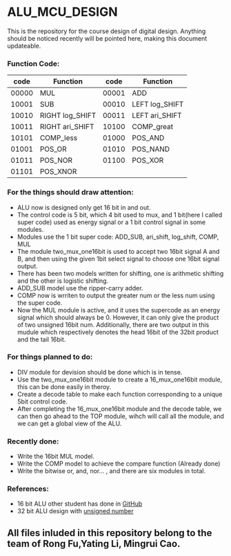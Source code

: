 # ALU_MCU_DESIGN
This is the repository for the course design of digital design.
Anything should be noticed recently will be pointed here, making this document updateable.

### Function Code:
code | Function | code | Function
-|-|-|-
00000 | MUL | 00001 | ADD
10001 | SUB | 00010 | LEFT log_SHIFT
10010 | RIGHT log_SHIFT | 00011 | LEFT ari_SHIFT
10011 | RIGHT ari_SHIFT | 10100  | COMP_great
10101 |  COMP_less | 01000 | POS_AND
01001 | POS_OR | 01010  | POS_NAND
01011 | POS_NOR | 01100 | POS_XOR
01101 | POS_XNOR

### For the things should draw attention:
* ALU now is designed only get 16 bit in and out.
* The control code is 5 bit, which 4 bit used to mux, and 1 bit(here I called super code) used as energy signal or a 1 bit control signal in some modules.
* Modules use the 1 bit super code: ADD_SUB, ari_shift, log_shift, COMP, MUL
* The module two_mux_one16bit is used to accept two 16bit signal A and B, and then using the given 1bit select signal to choose one 16bit signal output. 
* There has been two models written for shifting, one is arithmetic shifting and the other is logistic shifting.
* ADD_SUB model use the ripper-carry adder.
* COMP now is wrriten to output the greater num or the less num using the super code.
* Now the MUL module is active, and it uses the supercode as an energy signal which should always be 0. However, it can only give the product of two unsigned 16bit num. Additionally, there are two output in this mudule which respectively denotes the head 16bit of the 32bit product and the tail 16bit.
### For things planned to do:
* DIV module for devision should be done which is in tense.
* Use the two_mux_one16bit module to create a 16_mux_one16bit module, this can be done easily in theroy.
* Create a decode table to make each function corresponding to a unique 5bit control code.
* After completing the 16_mux_one16bit module and the decode table, we can then go ahead to the TOP module, wihch will call all the module, and we can get a global view of the ALU.
### Recently done:
* Write the 16bit MUL model.
* Write the COMP model to achieve the compare function (Already done)
* Write the bitwise or, and, nor... , and there are six modules in total.
### References:
* 16 bit ALU other student has done in [GitHub](https://github.com/RushikeshJagdale/16-bit-ALU-)
* 32 bit ALU design with [unsigned number](http://kns.cnki.net/KCMS/detail/detail.aspx?dbcode=CJFQ&dbname=CJFDHIS2&filename=HDZJ201312034&v=MTc0MzRxVHJXTTFGckNVUkxPZll1UnZGQ3JtV3J2QkxTblJaTEc0SDlMTnJZOUdZSVI4ZVgxTHV4WVM3RGgxVDM=)
## All files inluded in this repository belong to the team of Rong Fu,Yating Li, Mingrui Cao.
